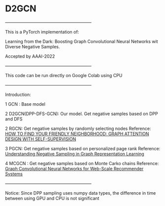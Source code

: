 # D2GCN
————————————————————

This is a PyTorch implementation of:

Learning from the Dark: Boosting Graph Convolutional Neural Networks wit Diverse Negative Samples.

Accepted by AAAI-2022

————————————————————

This code can be run directly on Google Colab using CPU

————————————————————

Introduction:

1 GCN  : Base model

2 D2GCN(DPP-DFS-GCN): Our model.  Get negative samples based on DPP and DFS

2 RGCN: Get negative samples by randomly selecting nodes
              Reference:
              [HOW TO FIND YOUR FRIENDLY NEIGHBORHOOD: GRAPH ATTENTION DESIGN WITH SELF-SUPERVISION](https://openreview.net/forum?id=Wi5KUNlqWty)

3 PGCN: Get negative samples based on personalized page rank
              Reference:
              [Understanding Negative Sampling in Graph Representation Learning](https://arxiv.org/pdf/2005.09863.pdf)
              
4 MCGCN : Get negative samples based on Monte Carko chains
              Reference:
              [Graph Convolutional Neural Networks for Web-Scale Recommender Systems](https://arxiv.org/pdf/1806.01973.pdf)
              

————————————————————

Notice:
Since DPP sampling uses numpy data types, the difference in time between using GPU and CPU is not significant
